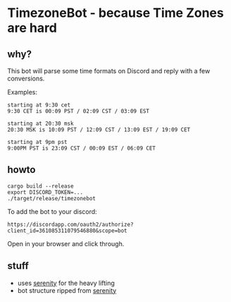 # TimezoneBot - because Time Zones are hard

## why?

This bot will parse some time formats on Discord and reply with a few conversions.

Examples:

```
starting at 9:30 cet
9:30 CET is 00:09 PST / 02:09 CST / 03:09 EST

starting at 20:30 msk
20:30 MSK is 10:09 PST / 12:09 CST / 13:09 EST / 19:09 CET

starting at 9pm pst
9:00PM PST is 23:09 CST / 00:09 EST / 06:09 CET
```

## howto

```
cargo build --release
export DISCORD_TOKEN=...
./target/release/timezonebot
```

To add the bot to your discord:
```
https://discordapp.com/oauth2/authorize?client_id=361085311079546880&scope=bot
```
Open in your browser and click through.

## stuff

  * uses [serenity](https://github.com/zeyla/serenity/) for the heavy lifting
  * bot structure ripped from [serenity](https://github.com/zeyla/serenity/tree/master/examples/01_basic_ping_bot)
